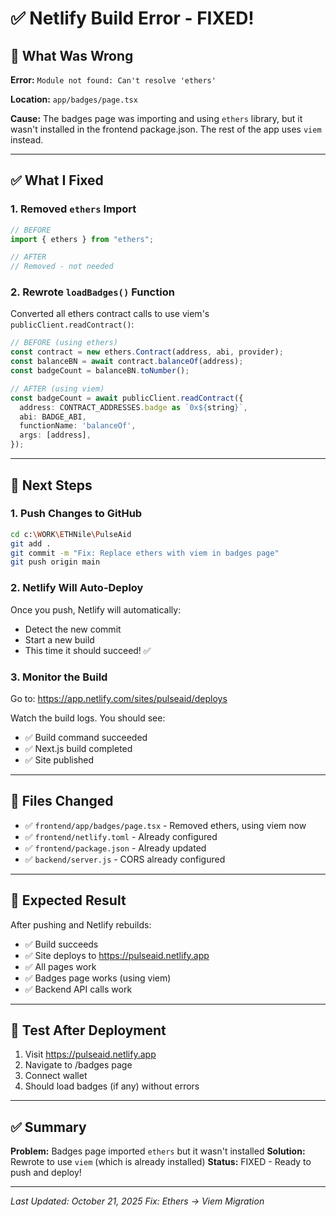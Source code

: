 # ✅ Netlify Build Error - FIXED!

## 🔧 What Was Wrong

**Error:** `Module not found: Can't resolve 'ethers'`

**Location:** `app/badges/page.tsx`

**Cause:** The badges page was importing and using `ethers` library, but it wasn't installed in the frontend package.json. The rest of the app uses `viem` instead.

---

## ✅ What I Fixed

### 1. **Removed `ethers` Import**
```typescript
// BEFORE
import { ethers } from "ethers";

// AFTER
// Removed - not needed
```

### 2. **Rewrote `loadBadges()` Function**
Converted all ethers contract calls to use viem's `publicClient.readContract()`:

```typescript
// BEFORE (using ethers)
const contract = new ethers.Contract(address, abi, provider);
const balanceBN = await contract.balanceOf(address);
const badgeCount = balanceBN.toNumber();

// AFTER (using viem)
const badgeCount = await publicClient.readContract({
  address: CONTRACT_ADDRESSES.badge as `0x${string}`,
  abi: BADGE_ABI,
  functionName: 'balanceOf',
  args: [address],
});
```

---

## 🚀 Next Steps

### 1. **Push Changes to GitHub**
```bash
cd c:\WORK\ETHNile\PulseAid
git add .
git commit -m "Fix: Replace ethers with viem in badges page"
git push origin main
```

### 2. **Netlify Will Auto-Deploy**
Once you push, Netlify will automatically:
- Detect the new commit
- Start a new build
- This time it should succeed! ✅

### 3. **Monitor the Build**
Go to: https://app.netlify.com/sites/pulseaid/deploys

Watch the build logs. You should see:
- ✅ Build command succeeded
- ✅ Next.js build completed
- ✅ Site published

---

## 📝 Files Changed

- ✅ `frontend/app/badges/page.tsx` - Removed ethers, using viem now
- ✅ `frontend/netlify.toml` - Already configured
- ✅ `frontend/package.json` - Already updated
- ✅ `backend/server.js` - CORS already configured

---

## 🎯 Expected Result

After pushing and Netlify rebuilds:
- ✅ Build succeeds
- ✅ Site deploys to https://pulseaid.netlify.app
- ✅ All pages work
- ✅ Badges page works (using viem)
- ✅ Backend API calls work

---

## 🧪 Test After Deployment

1. Visit https://pulseaid.netlify.app
2. Navigate to /badges page
3. Connect wallet
4. Should load badges (if any) without errors

---

## ✅ Summary

**Problem:** Badges page imported `ethers` but it wasn't installed
**Solution:** Rewrote to use `viem` (which is already installed)
**Status:** FIXED - Ready to push and deploy!

---

*Last Updated: October 21, 2025*
*Fix: Ethers → Viem Migration*
